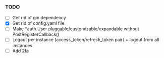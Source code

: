 ### TODO

* [ ] Get rid of gin dependency
* [x] Get rid of config.yaml file
* [ ] Make *auth.User pluggable/customizable/expandable without PostRegisterCallback()
* [ ] Logout per instance (access_token/refresh_token pair) + logout from all instances
* [ ] Add 2fa
